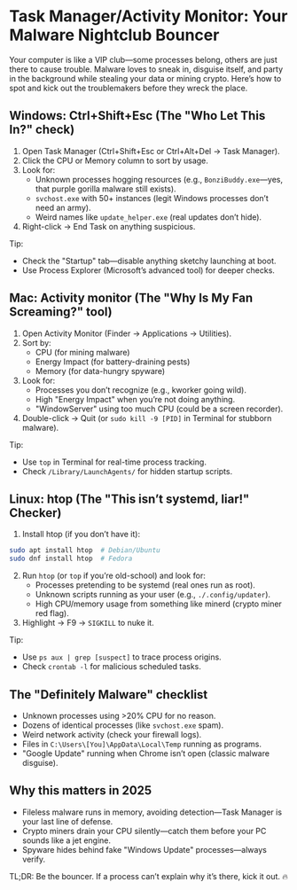 # Task Manager/Activity Monitor: Your Malware Nightclub Bouncer

Your computer is like a VIP club—some processes belong, others are just there to cause trouble. Malware loves to 
sneak in, disguise itself, and party in the background while stealing your data or mining crypto. Here’s how to 
spot and kick out the troublemakers before they wreck the place.

## Windows: Ctrl+Shift+Esc (The "Who Let This In?" check)

1. Open Task Manager (Ctrl+Shift+Esc or Ctrl+Alt+Del → Task Manager).
2. Click the CPU or Memory column to sort by usage.
3. Look for:
   * Unknown processes hogging resources (e.g., `BonziBuddy.exe`—yes, that purple gorilla malware still exists).
   * `svchost.exe` with 50+ instances (legit Windows processes don’t need an army).
   * Weird names like `update_helper.exe` (real updates don’t hide).
4. Right-click → End Task on anything suspicious.

Tip:

* Check the "Startup" tab—disable anything sketchy launching at boot.
* Use Process Explorer (Microsoft’s advanced tool) for deeper checks.

## Mac: Activity monitor (The "Why Is My Fan Screaming?" tool)

1. Open Activity Monitor (Finder → Applications → Utilities).
2. Sort by:
   * CPU (for mining malware)
   * Energy Impact (for battery-draining pests)
   * Memory (for data-hungry spyware)
3. Look for:
   * Processes you don’t recognize (e.g., kworker going wild).
   * High "Energy Impact" when you’re not doing anything.
   * "WindowServer" using too much CPU (could be a screen recorder).
4. Double-click → Quit (or `sudo kill -9 [PID]` in Terminal for stubborn malware).

Tip:

* Use `top` in Terminal for real-time process tracking.
* Check `/Library/LaunchAgents/` for hidden startup scripts.

## Linux: htop (The "This isn’t systemd, liar!" Checker)

1. Install htop (if you don’t have it):

```bash
sudo apt install htop  # Debian/Ubuntu
sudo dnf install htop  # Fedora
```

2. Run `htop` (or `top` if you’re old-school) and look for:
   * Processes pretending to be systemd (real ones run as root).
   * Unknown scripts running as your user (e.g., `./.config/updater`).
   * High CPU/memory usage from something like minerd (crypto miner red flag).
3. Highlight → F9 → `SIGKILL` to nuke it.

Tip:

* Use `ps aux | grep [suspect]` to trace process origins.
* Check `crontab -l` for malicious scheduled tasks.

## The "Definitely Malware" checklist

* Unknown processes using >20% CPU for no reason.
* Dozens of identical processes (like `svchost.exe` spam).
* Weird network activity (check your firewall logs).
* Files in `C:\Users\[You]\AppData\Local\Temp` running as programs.
* "Google Update" running when Chrome isn’t open (classic malware disguise).

## Why this matters in 2025

* Fileless malware runs in memory, avoiding detection—Task Manager is your last line of defense.
* Crypto miners drain your CPU silently—catch them before your PC sounds like a jet engine.
* Spyware hides behind fake "Windows Update" processes—always verify.

TL;DR: Be the bouncer. If a process can’t explain why it’s there, kick it out. 🔥
